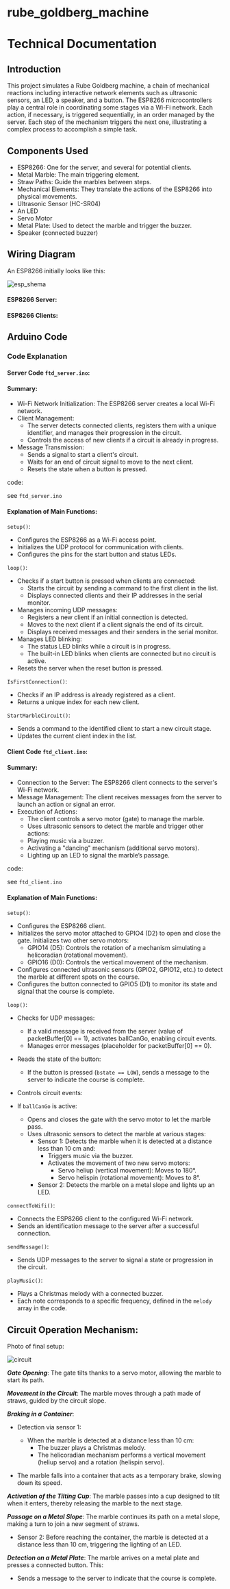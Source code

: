 # rube_goldberg_machine

# Technical Documentation

## Introduction

This project simulates a Rube Goldberg machine, a chain of mechanical reactions including interactive network elements such as ultrasonic sensors, an LED, a speaker, and a button. The ESP8266 microcontrollers play a central role in coordinating some stages via a Wi-Fi network. Each action, if necessary, is triggered sequentially, in an order managed by the server. Each step of the mechanism triggers the next one, illustrating a complex process to accomplish a simple task.

## Components Used

- ESP8266: One for the server, and several for potential clients.
- Metal Marble: The main triggering element.
- Straw Paths: Guide the marbles between steps.
- Mechanical Elements: They translate the actions of the ESP8266 into physical movements.
- Ultrasonic Sensor (HC-SR04)
- An LED
- Servo Motor
- Metal Plate: Used to detect the marble and trigger the buzzer.
- Speaker (connected buzzer)

## Wiring Diagram

An ESP8266 initially looks like this:

![esp_shema](assets/esp-schema.png)

#### ESP8266 Server:

#### ESP8266 Clients:

## Arduino Code

### Code Explanation

#### Server Code `ftd_server.ino`:

#### Summary:

- Wi-Fi Network Initialization: The ESP8266 server creates a local Wi-Fi network.
- Client Management:
  - The server detects connected clients, registers them with a unique identifier, and manages their progression in the circuit.
  - Controls the access of new clients if a circuit is already in progress.
- Message Transmission:
  - Sends a signal to start a client's circuit.
  - Waits for an end of circuit signal to move to the next client.
  - Resets the state when a button is pressed.

code:

see ```ftd_server.ino```

#### Explanation of Main Functions:

`setup()`:
- Configures the ESP8266 as a Wi-Fi access point.
- Initializes the UDP protocol for communication with clients.
- Configures the pins for the start button and status LEDs.

`loop()`:

- Checks if a start button is pressed when clients are connected:
  - Starts the circuit by sending a command to the first client in the list.
  - Displays connected clients and their IP addresses in the serial monitor.
- Manages incoming UDP messages:
  - Registers a new client if an initial connection is detected.
  - Moves to the next client if a client signals the end of its circuit.
  - Displays received messages and their senders in the serial monitor.
- Manages LED blinking:
  - The status LED blinks while a circuit is in progress.
  - The built-in LED blinks when clients are connected but no circuit is active.
- Resets the server when the reset button is pressed.

`IsFirstConnection()`:

- Checks if an IP address is already registered as a client.
- Returns a unique index for each new client.

`StartMarbleCircuit()`:
- Sends a command to the identified client to start a new circuit stage.
- Updates the current client index in the list.

#### Client Code `ftd_client.ino`:

#### Summary:

- Connection to the Server: The ESP8266 client connects to the server's Wi-Fi network.
- Message Management: The client receives messages from the server to launch an action or signal an error.
- Execution of Actions:
  - The client controls a servo motor (gate) to manage the marble.
  - Uses ultrasonic sensors to detect the marble and trigger other actions:
  - Playing music via a buzzer.
  - Activating a "dancing" mechanism (additional servo motors).
  - Lighting up an LED to signal the marble’s passage.

code:

see ```ftd_client.ino```

#### Explanation of Main Functions:

```setup()```:
- Configures the ESP8266 client.
- Initializes the servo motor attached to GPIO4 (D2) to open and close the gate. Initializes two other servo motors:
  - GPIO14 (D5): Controls the rotation of a mechanism simulating a helicoradian (rotational movement).
  - GPIO16 (D0): Controls the vertical movement of the mechanism.
- Configures connected ultrasonic sensors (GPIO2, GPIO12, etc.) to detect the marble at different spots on the course.
- Configures the button connected to GPIO5 (D1) to monitor its state and signal that the course is complete.

```loop()```:
- Checks for UDP messages:
  - If a valid message is received from the server (value of packetBuffer[0] == 1), activates ballCanGo, enabling circuit events.
  - Manages error messages (placeholder for packetBuffer[0] == 0).

- Reads the state of the button:
  - If the button is pressed (```bstate == LOW```), sends a message to the server to indicate the course is complete.
- Controls circuit events:

- If ```ballCanGo``` is active:
  - Opens and closes the gate with the servo motor to let the marble pass.
  - Uses ultrasonic sensors to detect the marble at various stages:
    - Sensor 1: Detects the marble when it is detected at a distance less than 10 cm and:
      - Triggers music via the buzzer.
      - Activates the movement of two new servo motors:
        - Servo heliup (vertical movement): Moves to 180°.
        - Servo helispin (rotational movement): Moves to 8°.
    - Sensor 2: Detects the marble on a metal slope and lights up an LED.

```connectToWifi()```:
- Connects the ESP8266 client to the configured Wi-Fi network.
- Sends an identification message to the server after a successful connection.

```sendMessage()```:
- Sends UDP messages to the server to signal a state or progression in the circuit.

```playMusic()```:
- Plays a Christmas melody with a connected buzzer.
- Each note corresponds to a specific frequency, defined in the `melody` array in the code.

## Circuit Operation Mechanism:

Photo of final setup:

![circuit](assets/circuit.jpeg)

***Gate Opening***:
The gate tilts thanks to a servo motor, allowing the marble to start its path.

***Movement in the Circuit***: The marble moves through a path made of straws, guided by the circuit slope.

***Braking in a Container***:
- Detection via sensor 1:
  - When the marble is detected at a distance less than 10 cm:
    - The buzzer plays a Christmas melody.
    - The helicoradian mechanism performs a vertical movement (heliup servo) and a rotation (helispin servo).

- The marble falls into a container that acts as a temporary brake, slowing down its speed.

***Activation of the Tilting Cup***: The marble passes into a cup designed to tilt when it enters, thereby releasing the marble to the next stage.

***Passage on a Metal Slope***: The marble continues its path on a metal slope, making a turn to join a new segment of straws.
  - Sensor 2: Before reaching the container, the marble is detected at a distance less than 10 cm, triggering the lighting of an LED.

***Detection on a Metal Plate***: The marble arrives on a metal plate and presses a connected button. This:
- Sends a message to the server to indicate that the course is complete.